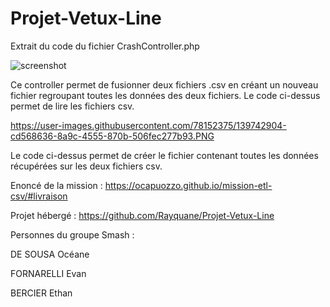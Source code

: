 ﻿# Projet-Vetux-Line
 
Extrait du code du fichier CrashController.php

![screenshot](https://user-images.githubusercontent.com/78152375/139738174-71b65f00-64ea-4e94-b43e-a9f11268bb26.PNG)

Ce controller permet de fusionner deux fichiers .csv en créant un nouveau fichier regroupant toutes les données des deux fichiers.
Le code ci-dessus permet de lire les fichiers csv.

https://user-images.githubusercontent.com/78152375/139742904-cd568636-8a9c-4555-870b-506fec277b93.PNG

Le code ci-dessus permet de créer le fichier contenant toutes les données récupérées sur les deux fichiers csv.


Enoncé de la mission : https://ocapuozzo.github.io/mission-etl-csv/#livraison

Projet hébergé : https://github.com/Rayquane/Projet-Vetux-Line


Personnes du groupe Smash :

DE SOUSA Océane

FORNARELLI Evan

BERCIER Ethan
